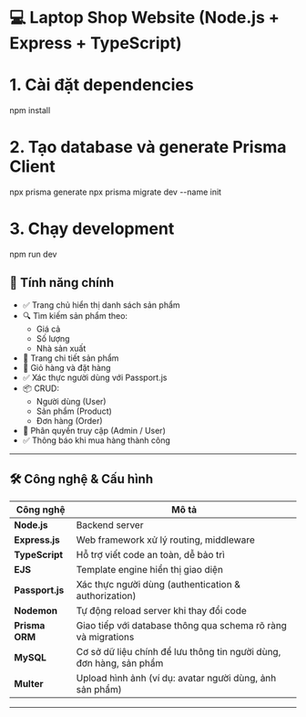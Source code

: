 # 💻 Laptop Shop Website (Node.js + Express + TypeScript)

# 1. Cài đặt dependencies
npm install

# 2. Tạo database và generate Prisma Client
npx prisma generate
npx prisma migrate dev --name init

# 3. Chạy development
npm run dev

## 🧩 Tính năng chính

- ✅ Trang chủ hiển thị danh sách sản phẩm
- 🔍 Tìm kiếm sản phẩm theo:
  - Giá cả
  - Số lượng
  - Nhà sản xuất
- 📄 Trang chi tiết sản phẩm
- 🛒 Giỏ hàng và đặt hàng
- ✅ Xác thực người dùng với Passport.js
- 📦 CRUD:
  - Người dùng (User)
  - Sản phẩm (Product)
  - Đơn hàng (Order)
- 🔐 Phân quyền truy cập (Admin / User)
- ✅ Thông báo khi mua hàng thành công

---

## 🛠️ Công nghệ & Cấu hình

| Công nghệ             | Mô tả                                                                 |
|----------------------|------------------------------------------------------------------------|
| **Node.js**          | Backend server                                                         |
| **Express.js**       | Web framework xử lý routing, middleware                                |
| **TypeScript**       | Hỗ trợ viết code an toàn, dễ bảo trì                                   |
| **EJS**              | Template engine hiển thị giao diện                                     |
| **Passport.js**      | Xác thực người dùng (authentication & authorization)                   |
| **Nodemon**          | Tự động reload server khi thay đổi code                                |
| **Prisma ORM**       | Giao tiếp với database thông qua schema rõ ràng và migrations          |
| **MySQL**            | Cơ sở dữ liệu chính để lưu thông tin người dùng, đơn hàng, sản phẩm    |
| **Multer**           | Upload hình ảnh (ví dụ: avatar người dùng, ảnh sản phẩm)               |

---


